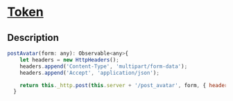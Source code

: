 # [Token](readme.md)

## Description

```javascript
postAvatar(form: any): Observable<any>{
    let headers = new HttpHeaders();
    headers.append('Content-Type', 'multipart/form-data');
    headers.append('Accept', 'application/json');

    return this._http.post(this.server + '/post_avatar', form, { headers: headers })
  }

``` 

